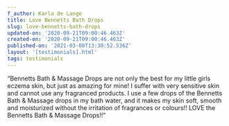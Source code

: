 ```yaml
---
f_author: Karla de Lange
title: Love Bennetts Bath Drops
slug: love-bennetts-bath-drops
updated-on: '2020-09-21T09:00:46.463Z'
created-on: '2020-09-21T09:00:46.463Z'
published-on: '2021-03-08T13:30:52.536Z'
layout: '[testimonials].html'
tags: testimonials
---
```


“Bennetts Bath & Massage Drops are not only the best for my little girls eczema skin, but just as amazing for mine! I suffer with very sensitive skin and cannot use any fragranced products. I use a few drops of the Bennetts Bath & Massage drops in my bath water, and it makes my skin soft, smooth and moisturized without the irritation of fragrances or colours!! LOVE the Bennetts Bath & Massage Drops!!”
